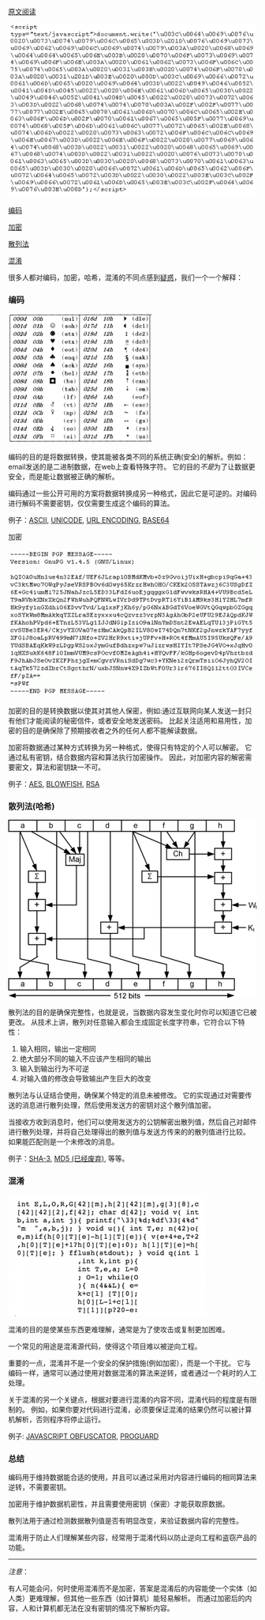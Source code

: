 [原文阅读](https://danielmiessler.com/study/encoding-encryption-hashing-obfuscation/)

![js_obfuscation](./img/js_obfuscation.png)

[编码](#编码)

[加密](#加密)

[散列法](#散列法(哈希))

[混淆](#混淆)

很多人都对编码，加密，哈希，混淆的不同点感到[疑惑](http://www.google.com/search?sourceid=chrome&ie=UTF-8&q=what%27s+the+difference+between+encoding+and+encryption%3F)，我们一个一个解释：

### 编码
 
 ![ascii](./img/ascii-image.png)

编码的目的是将数据转换，使其能被各类不同的系统正确(安全)的解析。例如：email发送的是二进制数据，在web上查看特殊字符。
它的目的*不是*为了让数据更安全，而是能让数据被正确的解析。

编码通过一些公开可用的方案将数据转换成另一种格式，因此它是可逆的。对编码进行解码不需要密钥，仅仅需要生成这个编码的算法。

例子：[ASCII](http://www.asciitable.com/), [UNICODE](https://danielmiessler.com/study/encoding/#unicode), [URL ENCODING](http://www.eskimo.com/~bloo/indexdot/html/topics/urlencoding.htm), [BASE64](https://en.wikipedia.org/wiki/Base64)


加密

![ciphertext](./img/ciphertext.png)

加密的目的是转换数据以使其对其他人保密，例如:通过互联网向某人发送一封只有他们才能阅读的秘密信件，或者安全地发送密码。
比起关注适用和易用性，加密的目的是确保除了预期接收者之外的任何人都不能解读数据。

加密将数据通过某种方式转换为另一种格式，使得只有特定的个人可以解密。 它通过私有密钥，结合数据内容和算法执行加密操作。
因此，对加密内容的解密需要密文，算法和密钥缺一不可。

例子：[AES](http://www.aes.org/), [BLOWFISH](https://en.wikipedia.org/wiki/Blowfish_(cipher)), [RSA](http://www.rsa.com/)



### 散列法(哈希)

![sha512](./img/sha512.gif)

散列法的目的是确保完整性，也就是说，当数据内容发生变化时你可以知道它已被更改。
从技术上讲，散列对任意输入都会生成固定长度字符串，它符合以下特性：

1. 输入相同，输出一定相同
2. 绝大部分不同的输入不应该产生相同的输出
3. 输入到输出行为不可逆
4. 对输入值的修改会导致输出产生巨大的改变

散列法与认证结合使用，确保某个特定的消息未被修改。 它的实现通过对需要传送的消息进行散列处理，然后使用发送方的密钥对这个散列值加密。

当接收方收到消息时，他们可以使用发送方的公钥解密出散列值，然后自己对邮件进行散列处理，并将自己处理得出的散列值与发送方传来的的散列值进行比较。 如果能匹配则是一个未修改的消息。

例子：[SHA-3](https://en.wikipedia.org/wiki/SHA-3), [MD5 (已经废弃)](https://en.wikipedia.org/wiki/MD5), 等等。


### 混淆

![obfuscated](./img/obfuscated-e1454498907454.png)

混淆的目的是使某些东西更难理解，通常是为了使攻击或复制更加困难。

一个常见的用途是混淆源代码，使得这个项目难以被逆向工程。

重要的一点，混淆并不是一个安全的保护措施(例如加密），而是一个干扰。
它与编码一样，通常可以通过使用对数据混淆的算法来逆转，或者通过一个耗时的人工处理。

关于混淆的另一个关键点，根据对要进行混淆的内容不同，混淆代码的程度是有限制的。
例如，如果你要对代码进行混淆，必须要保证混淆的结果仍然可以被计算机解析，否则程序将停止运行。

例子: [JAVASCRIPT OBFUSCATOR](https://javascriptobfuscator.com/), [PROGUARD](http://proguard.sourceforge.net/)

### 总结

编码用于维持数据能合适的使用，并且可以通过采用对内容进行编码的相同算法来逆转，不需要密钥。

加密用于维护数据机密性，并且需要使用密钥（保密）才能获取原数据。

散列法用于通过检测数据散列值是否有明显改变，来验证数据内容的完整性。

混淆用于防止人们理解某些内容，经常用于混淆代码以防止逆向工程和盗窃产品的功能。



-------------------
*注意*：

有人可能会问，何时使用混淆而不是加密，答案是混淆后的内容能使一个实体（如人类）更难理解，但其他一些东西（如计算机）能轻易解析。
而通过加密后的内容，人和计算机都无法在没有密钥的情况下解析内容。












